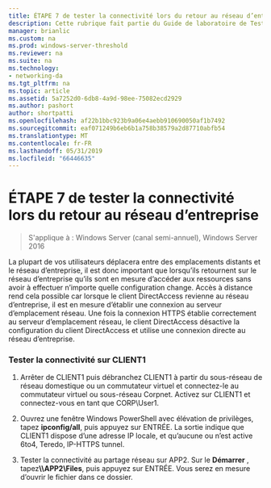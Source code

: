 ```yaml
---
title: ÉTAPE 7 de tester la connectivité lors du retour au réseau d’entreprise
description: Cette rubrique fait partie du Guide de laboratoire de Test - décrire de DirectAccess dans un Cluster avec équilibrage de charge réseau Windows pour Windows Server 2016
manager: brianlic
ms.custom: na
ms.prod: windows-server-threshold
ms.reviewer: na
ms.suite: na
ms.technology:
- networking-da
ms.tgt_pltfrm: na
ms.topic: article
ms.assetid: 5a7252d0-6db8-4a9d-98ee-75082ecd2929
ms.author: pashort
author: shortpatti
ms.openlocfilehash: af22b1bbc923b9a06e4aebb910690050af1b7492
ms.sourcegitcommit: eaf071249b6eb6b1a758b38579a2d87710abfb54
ms.translationtype: MT
ms.contentlocale: fr-FR
ms.lasthandoff: 05/31/2019
ms.locfileid: "66446635"
---
```

# <a name="step-7-test-connectivity-when-returning-to-the-corpnet"></a>ÉTAPE 7 de tester la connectivité lors du retour au réseau d’entreprise

>S'applique à : Windows Server (canal semi-annuel), Windows Server 2016

La plupart de vos utilisateurs déplacera entre des emplacements distants et le réseau d’entreprise, il est donc important que lorsqu’ils retournent sur le réseau d’entreprise qu’ils sont en mesure d’accéder aux ressources sans avoir à effectuer n’importe quelle configuration change. Accès à distance rend cela possible car lorsque le client DirectAccess revienne au réseau d’entreprise, il est en mesure d’établir une connexion au serveur d’emplacement réseau. Une fois la connexion HTTPS établie correctement au serveur d’emplacement réseau, le client DirectAccess désactive la configuration du client DirectAccess et utilise une connexion directe au réseau d’entreprise.  
  
### <a name="test-connectivity-on-client1"></a>Tester la connectivité sur CLIENT1  
  
1. Arrêter de CLIENT1 puis débranchez CLIENT1 à partir du sous-réseau de réseau domestique ou un commutateur virtuel et connectez-le au commutateur virtuel ou sous-réseau Corpnet. Activez sur CLIENT1 et connectez-vous en tant que CORP\User1.  
  
2. Ouvrez une fenêtre Windows PowerShell avec élévation de privilèges, tapez **ipconfig/all**, puis appuyez sur ENTRÉE. La sortie indique que CLIENT1 dispose d’une adresse IP locale, et qu’aucune ou n’est active 6to4, Teredo, IP-HTTPS tunnel.  
  
3. Tester la connectivité au partage réseau sur APP2. Sur le **Démarrer** , tapez<strong>\\\APP2\Files</strong>, puis appuyez sur ENTRÉE. Vous serez en mesure d’ouvrir le fichier dans ce dossier.  
  


